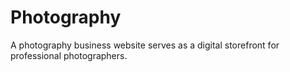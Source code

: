 # Photography
A photography business website serves as a digital storefront for professional photographers. 
